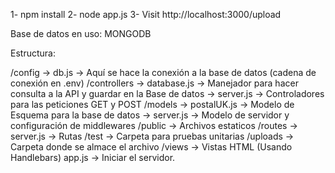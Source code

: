 1- npm install
2- node app.js
3- Visit http://localhost:3000/upload

Base de datos en uso: MONGODB

Estructura: 

/config
   -> db.js -> Aquí se hace la conexión a la base de datos (cadena de conexión en .env)
/controllers
   -> database.js -> Manejador para hacer consulta a la API y guardar en la Base de datos
   -> server.js -> Controladores para las peticiones GET y POST
/models
   -> postalUK.js -> Modelo de Esquema para la base de datos
   -> server.js -> Modelo de servidor y configuración de middlewares
/public -> Archivos estaticos
/routes 
   -> server.js -> Rutas
/test -> Carpeta para pruebas unitarias
/uploads -> Carpeta donde se almace el archivo 
/views -> Vistas HTML (Usando Handlebars)
app.js -> Iniciar el servidor.

